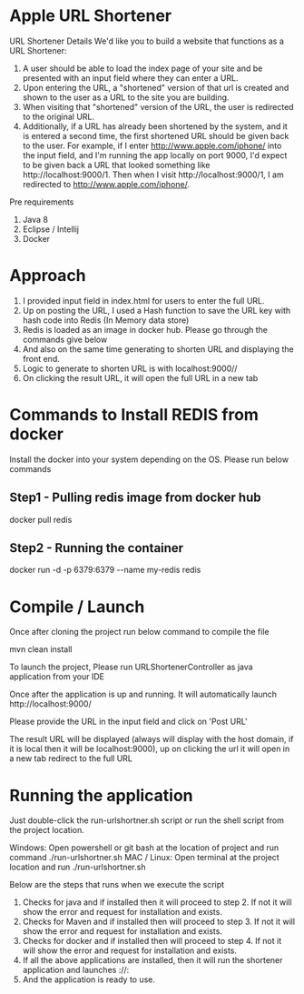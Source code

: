 # Apple URL Shortener

URL Shortener Details
We'd like you to build a website that functions as a URL Shortener:
1. A user should be able to load the index page of your site and be presented with an input field where they can enter a URL.
2. Upon entering the URL, a "shortened" version of that url is created and shown to the user as a URL to the site you are building.
3. When visiting that "shortened" version of the URL, the user is redirected to the original URL.
4. Additionally, if a URL has already been shortened by the system, and it is entered a second time, the first shortened URL should be given back to the user.
   For example, if I enter http://www.apple.com/iphone/ into the input field, and I'm running the app locally on port 9000, I'd expect to be given back a URL that looked something like http://localhost:9000/1. Then when I visit http://localhost:9000/1, I am redirected to http://www.apple.com/iphone/.


Pre requirements
1. Java 8
2. Eclipse / Intellij
3. Docker

# Approach
1. I provided input field in index.html for users to enter the full URL.
2. Up on posting the URL, I used a Hash function to save the URL key with hash code into Redis (In Memory data store)
3. Redis is loaded as an image in docker hub. Please go through the commands give below
4. And also on the same time generating to shorten URL and displaying the front end.
5. Logic to generate to shorten URL is with localhost:9000/<request mapping>/<hashcode>
6. On clicking the result URL, it will open the full URL in a new tab

# Commands to Install REDIS from docker
Install the docker into your system depending on the OS. Please run below commands
## Step1 - Pulling redis image from docker hub
docker pull redis
## Step2 - Running the container
docker run -d -p 6379:6379 --name my-redis redis


# Compile / Launch

Once after cloning the project run below command to compile the file

mvn clean install

To launch the project, Please run URLShortenerController as java application from your IDE

Once after the application is up and running. It will automatically launch http://localhost:9000/

Please provide the URL in the input field and click on 'Post URL'

The result URL will be displayed (always will display with the host domain, if it is local then it will be localhost:9000), up on clicking the url it will open in a new tab redirect to the full URL


# Running the application

Just double-click the run-urlshortner.sh script or run the shell script from the project location. 

Windows: Open powershell or git bash at the location of project and run command ./run-urlshortner.sh
MAC / Linux: Open terminal at the project location and run ./run-urlshortner.sh

Below are the steps that runs when we execute the script
1. Checks for java and if installed then it will proceed to step 2. If not it will show the error and request for installation and exists.
2. Checks for Maven and if installed then will proceed to step 3. If not it will show the error and request for installation and exists.
3. Checks for docker and if installed then will proceed to step 4. If not it will show the error and request for installation and exists.
4. If all the above applications are installed, then it will run the shortener application and launches <protocal>://<domain>:<port>
5. And the application is ready to use. 


